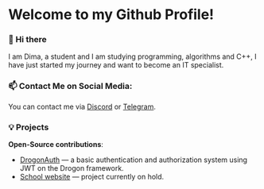# Welcome to my Github Profile!

### 👋 Hi there
I am Dima, a student and I am studying programming, algorithms and C++, I have just started my journey and want to become an IT specialist.

<h3>📫 Contact Me on Social Media:</h3>
You can contact me via <a href = "https://discordapp.com/users/930550931421003836/" >Discord</a> or <a href = "https://t.me/Capybaracpp" >Telegram</a>.

### 💡 Projects
**Open-Source contributions**:
- [DrogonAuth](https://github.com/capybaracplusplus/DrogonAuth) —  a basic authentication and authorization system using JWT on the Drogon framework.
- [School website](https://github.com/capybaracplusplus/Govno-React-School-website) —  project currently on hold.
